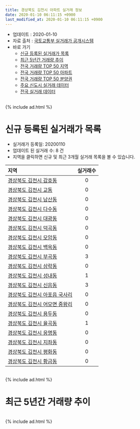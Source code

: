 ```yaml
---
title: 경상북도 김천시 아파트 실거래 정보
date: 2020-01-10 06:11:15 +0900
last_modified_at: 2020-01-10 06:11:15 +0900
---
```


* 업데이트 : 2020-01-10
* 자료 출처 : [국토교통부 실거래가 공개시스템](http://rt.molit.go.kr)
* 바로 가기
    * [신규 등록된 실거래가 목록](#신규-등록된-실거래가-목록)
    * [최근 5년간 거래량 추이](#최근-5년간-거래량-추이)
    * [전국 거래량 TOP 50 지역](https://inasie.github.io/apt-trade-info/최근-3개월-전국에서-가장-거래가-많이-발생한-지역)
    * [전국 거래량 TOP 50 아파트](https://inasie.github.io/apt-trade-info/최근-3개월-전국에서-가장-거래가-많이-발생한-아파트)
    * [전국 거래량 TOP 50 분양권](https://inasie.github.io/apt-trade-info/최근-3개월-전국에서-가장-거래가-많이-발생한-분양권)
    * [주요 신도시 실거래 데이터](https://inasie.github.io/apt-trade-info/주요-신도시)
    * [전국 실거래 데이터](https://inasie.github.io/apt-trade-info/전국)

<br>
{% include ad.html %}
<br>

# 신규 등록된 실거래가 목록
* 실거래가 등록일: 20200110
* 업데이트 된 실거래 수: 8 건
* 지역을 클릭하면 신규 및 최근 3개월 실거래 목록을 볼 수 있습니다.


|지역|실거래수|
|:---|:---:|
|[경상북도 김천시 감호동](https://inasie.github.io/apt-trade-info/경상북도-김천시-감호동)|0|
|[경상북도 김천시 교동](https://inasie.github.io/apt-trade-info/경상북도-김천시-교동)|0|
|[경상북도 김천시 남산동](https://inasie.github.io/apt-trade-info/경상북도-김천시-남산동)|0|
|[경상북도 김천시 다수동](https://inasie.github.io/apt-trade-info/경상북도-김천시-다수동)|0|
|[경상북도 김천시 대광동](https://inasie.github.io/apt-trade-info/경상북도-김천시-대광동)|0|
|[경상북도 김천시 덕곡동](https://inasie.github.io/apt-trade-info/경상북도-김천시-덕곡동)|0|
|[경상북도 김천시 모암동](https://inasie.github.io/apt-trade-info/경상북도-김천시-모암동)|0|
|[경상북도 김천시 백옥동](https://inasie.github.io/apt-trade-info/경상북도-김천시-백옥동)|0|
|[경상북도 김천시 부곡동](https://inasie.github.io/apt-trade-info/경상북도-김천시-부곡동)|3|
|[경상북도 김천시 삼락동](https://inasie.github.io/apt-trade-info/경상북도-김천시-삼락동)|0|
|[경상북도 김천시 성내동](https://inasie.github.io/apt-trade-info/경상북도-김천시-성내동)|1|
|[경상북도 김천시 신음동](https://inasie.github.io/apt-trade-info/경상북도-김천시-신음동)|3|
|[경상북도 김천시 아포읍 국사리](https://inasie.github.io/apt-trade-info/경상북도-김천시-아포읍-국사리)|0|
|[경상북도 김천시 어모면 중왕리](https://inasie.github.io/apt-trade-info/경상북도-김천시-어모면-중왕리)|0|
|[경상북도 김천시 용두동](https://inasie.github.io/apt-trade-info/경상북도-김천시-용두동)|0|
|[경상북도 김천시 율곡동](https://inasie.github.io/apt-trade-info/경상북도-김천시-율곡동)|1|
|[경상북도 김천시 응명동](https://inasie.github.io/apt-trade-info/경상북도-김천시-응명동)|0|
|[경상북도 김천시 지좌동](https://inasie.github.io/apt-trade-info/경상북도-김천시-지좌동)|0|
|[경상북도 김천시 평화동](https://inasie.github.io/apt-trade-info/경상북도-김천시-평화동)|0|
|[경상북도 김천시 황금동](https://inasie.github.io/apt-trade-info/경상북도-김천시-황금동)|0|


<br>
{% include ad.html %}
<br>

# 최근 5년간 거래량 추이


<div style="width:100%;">
    <canvas id="deal_progress" height="200"></canvas>
</div>

<script>
new Chart(document.getElementById("deal_progress"), {
    type: 'line',
    data: {
        labels: ['201501','201502','201503','201504','201505','201506','201507','201508','201509','201510','201511','201512','201601','201602','201603','201604','201605','201606','201607','201608','201609','201610','201611','201612','201701','201702','201703','201704','201705','201706','201707','201708','201709','201710','201711','201712','201801','201802','201803','201804','201805','201806','201807','201808','201809','201810','201811','201812','201901','201902','201903','201904','201905','201906','201907','201908','201909','201910','201911','201912','202001'],
        datasets: [{
            label: '매매',
            pointRadius: 1,
            data: [102, 77, 131, 114, 108, 121, 97, 93, 99, 120, 97, 76, 89, 74, 103, 91, 91, 70, 92, 81, 70, 79, 78, 78, 63, 73, 68, 74, 84, 81, 101, 92, 84, 59, 77, 61, 103, 93, 86, 80, 63, 75, 90, 68, 81, 112, 86, 114, 85, 91, 136, 118, 84, 72, 79, 114, 110, 125, 124, 90, 15],
            borderColor: "rgba(255, 201, 14, 1)",
            backgroundColor: "rgba(255, 201, 14, 0.5)",
            fill: false,
            lineTension: 0
        },{
            label: '전월세',
            pointRadius: 1,
            data: [57, 57, 68, 74, 107, 103, 162, 107, 80, 81, 72, 90, 95, 103, 87, 62, 77, 105, 90, 97, 67, 94, 94, 99, 108, 141, 94, 83, 55, 102, 176, 115, 69, 79, 111, 84, 88, 141, 106, 81, 98, 74, 78, 82, 76, 80, 84, 99, 117, 111, 126, 104, 118, 106, 210, 122, 98, 108, 119, 46, 11],
            borderColor: "rgba(0, 141, 185, 1)",
            backgroundColor: "rgba(0, 141, 185, 0.5)",
            fill: false,
            lineTension: 0
        }
        ]
    },
    options: {
        responsive: true,
        title: {
            display: false
        },
        tooltips: {
            mode: 'index',
            intersect: false
        },
        hover: {
            mode: 'nearest',
            intersect: true
        },
        scales: {
            xAxes: [{
                display: true,
                scaleLabel: {
                    display: true,
                    labelString: '년/월'
                }
            }],
            yAxes: [{
                display: true,
                ticks: {
                    suggestedMin: 0,
                },
                scaleLabel: {
                    display: true,
                    labelString: '실거래 수'
                }
            }]
        }
    }
});

</script>


<br>
{% include ad.html %}
<br>

